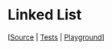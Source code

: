 #  Linked List

[[Source](../Sources/DataStructures/LinkedList.swift) | [Tests](../Tests/DataStructuresTests/LinkedListTests.swift) | [Playground](../Playgrounds/LinkedList.playground)]
